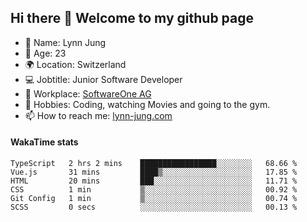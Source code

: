 ## Hi there 👋 Welcome to my github page

- 🧑 Name: Lynn Jung
- 🔞 Age: 23
- 🌍 Location: Switzerland
- 💻 Jobtitle: Junior Software Developer
- 🏢 Workplace: [SoftwareOne AG](https://www.softwareone.com/)
- 💪 Hobbies: Coding, watching Movies and going to the gym.
- 📫 How to reach me: [lynn-jung.com](https://lynn-jung.com/)

#### WakaTime stats
<!--START_SECTION:waka-->

```text
TypeScript   2 hrs 2 mins    █████████████████░░░░░░░░   68.66 %
Vue.js       31 mins         ████▒░░░░░░░░░░░░░░░░░░░░   17.85 %
HTML         20 mins         ███░░░░░░░░░░░░░░░░░░░░░░   11.71 %
CSS          1 min           ▒░░░░░░░░░░░░░░░░░░░░░░░░   00.92 %
Git Config   1 min           ▒░░░░░░░░░░░░░░░░░░░░░░░░   00.74 %
SCSS         0 secs          ░░░░░░░░░░░░░░░░░░░░░░░░░   00.13 %
```

<!--END_SECTION:waka-->

[^1]: https://github.com/jstrieb/github-stats
